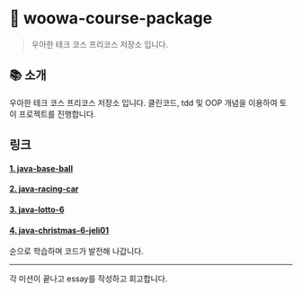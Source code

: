 # 🚀 woowa-course-package

> 우아한 테크 코스 프리코스 저장소 입니다.

## 📚 소개

우아한 테크 코스 프리코스 저장소 입니다.
클린코드, tdd 및 OOP 개념을 이용하여 토이 프로젝트를 진행합니다.

## 링크

#### [1. java-base-ball](https://github.com/jeli01/woowa-course-package/tree/main/java-baseball-6)

#### [2. java-racing-car](https://github.com/jeli01/woowa-course-package/tree/main/java-racingcar-6)

#### [3. java-lotto-6](https://github.com/jeli01/woowa-course-package/tree/main/java-lotto-6)

#### [4. java-christmas-6-jeli01](https://github.com/jeli01/woowa-course-package/tree/main/java-christmas-6-jeli01)


순으로 학습하며 코드가 발전해 나갑니다.

---

각 미션이 끝나고 essay를 작성하고 회고합니다.
